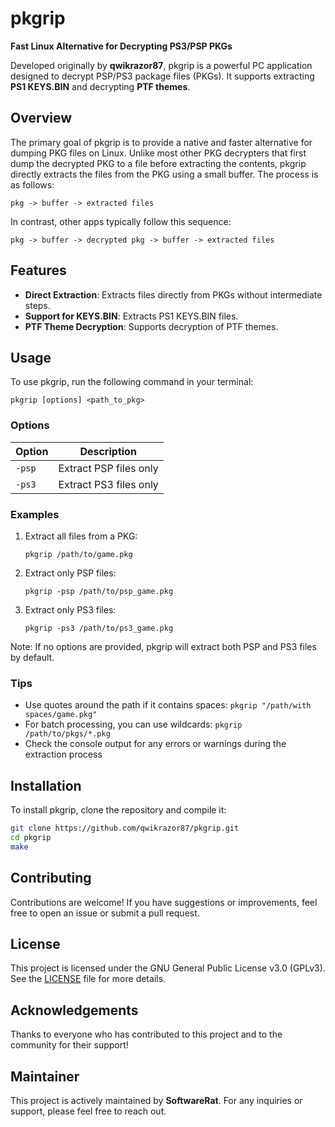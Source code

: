 # pkgrip

**Fast Linux Alternative for Decrypting PS3/PSP PKGs**

Developed originally by **qwikrazor87**, pkgrip is a powerful PC application designed to decrypt PSP/PS3 package files (PKGs). It supports extracting **PS1 KEYS.BIN** and decrypting **PTF themes**.

## Overview

The primary goal of pkgrip is to provide a native and faster alternative for dumping PKG files on Linux. Unlike most other PKG decrypters that first dump the decrypted PKG to a file before extracting the contents, pkgrip directly extracts the files from the PKG using a small buffer. The process is as follows:

```
pkg -> buffer -> extracted files
```

In contrast, other apps typically follow this sequence:

```
pkg -> buffer -> decrypted pkg -> buffer -> extracted files
```

## Features

- **Direct Extraction**: Extracts files directly from PKGs without intermediate steps.
- **Support for KEYS.BIN**: Extracts PS1 KEYS.BIN files.
- **PTF Theme Decryption**: Supports decryption of PTF themes.

## Usage

To use pkgrip, run the following command in your terminal:

`pkgrip [options] <path_to_pkg>`

### Options

| Option | Description |
|--------|-------------|
| `-psp` | Extract PSP files only |
| `-ps3` | Extract PS3 files only |

### Examples

1. Extract all files from a PKG:

   `pkgrip /path/to/game.pkg`

2. Extract only PSP files:

   `pkgrip -psp /path/to/psp_game.pkg`

3. Extract only PS3 files:

   `pkgrip -ps3 /path/to/ps3_game.pkg`

Note: If no options are provided, pkgrip will extract both PSP and PS3 files by default.

### Tips

- Use quotes around the path if it contains spaces: `pkgrip "/path/with spaces/game.pkg"`
- For batch processing, you can use wildcards: `pkgrip /path/to/pkgs/*.pkg`
- Check the console output for any errors or warnings during the extraction process

## Installation

To install pkgrip, clone the repository and compile it:

```bash
git clone https://github.com/qwikrazor87/pkgrip.git
cd pkgrip
make
```

## Contributing

Contributions are welcome! If you have suggestions or improvements, feel free to open an issue or submit a pull request.

## License

This project is licensed under the GNU General Public License v3.0 (GPLv3). See the [LICENSE](LICENSE) file for more details.

## Acknowledgements

Thanks to everyone who has contributed to this project and to the community for their support!

## Maintainer
This project is actively maintained by **SoftwareRat**. For any inquiries or support, please feel free to reach out.
